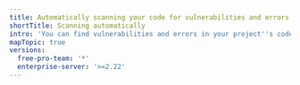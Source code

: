 ```yaml
---
title: Automatically scanning your code for vulnerabilities and errors
shortTitle: Scanning automatically
intro: 'You can find vulnerabilities and errors in your project''s code on {{ site.data.variables.product.prodname_dotcom }}.'
mapTopic: true
versions:
  free-pro-team: '*'
  enterprise-server: '>=2.22'
---
```


